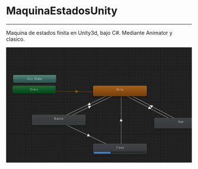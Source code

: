 # MaquinaEstadosUnity
---

Maquina de estados finita en Unity3d, bajo C#.
Mediante Animator y clasico.

<p align="center"><img src="https://github.com/MoonAntonio/MaquinaEstadosUnity/blob/master/res/prev.gif?raw=true"></p>
